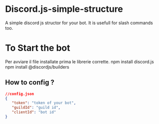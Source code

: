 # Discord.js-simple-structure
A simple discord js structor for your bot. It is usefull for slash commands too.

# To Start the bot
Per avviare il file installate prima le librerie corrette.
npm install discord.js
npm install @discordjs/builders




## How to config ?

```json
//config.json
{
   "token": "token of your bot", 
   "guildId": "guild id",
   "clientId": "bot id"
}
```




